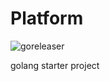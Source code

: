 # Platform 

![goreleaser](https://github.com/gaggl/platform/workflows/goreleaser/badge.svg)

golang starter project
